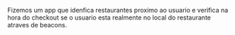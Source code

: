 Fizemos um app que idenfica restaurantes proximo ao usuario e verifica na hora do checkout se o usuario esta realmente no local do restaurante atraves de beacons.
